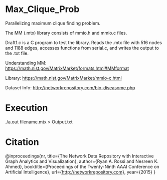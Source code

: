 # Max_Clique_Prob 
Parallelizing maximum clique finding problem. 

The MM (.mtx) library consists of mmio.h and mmio.c files.

Draft1.c is a C program to test the library. Reads the .mtx file with 516 nodes and 1188 edges, accesses functions from serial.c, and writes the output to the .txt file.

Understanding MM: https://math.nist.gov/MatrixMarket/formats.html#MMformat

Library: https://math.nist.gov/MatrixMarket/mmio-c.html

Dataset Info: http://networkrepository.com/bio-diseasome.php

# Execution
./a.out filename.mtx > Output.txt

# Citation
@inproceedings{nr,
     title={The Network Data Repository with Interactive Graph Analytics and Visualization},
     author={Ryan A. Rossi and Nesreen K. Ahmed},
     booktitle={Proceedings of the Twenty-Ninth AAAI Conference on Artificial Intelligence},
     url={http://networkrepository.com},
     year={2015}
}
